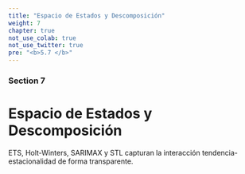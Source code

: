 ```yaml
---
title: "Espacio de Estados y Descomposición"
weight: 7
chapter: true
not_use_colab: true
not_use_twitter: true
pre: "<b>5.7 </b>"
---
```


### Section 7
# Espacio de Estados y Descomposición

ETS, Holt-Winters, SARIMAX y STL capturan la interacción tendencia-estacionalidad de forma transparente.
